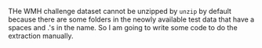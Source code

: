 THe WMH challenge dataset cannot be unzipped by `unzip` by default because there are some folders in the neowly available test data that have a spaces and .'s  in the name. So I am going to write some code to do the extraction manually.